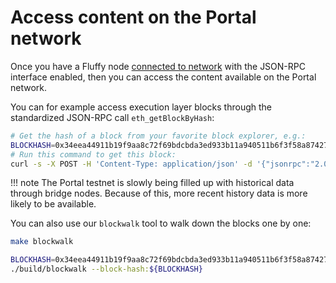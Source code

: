 # Access content on the Portal network

Once you have a Fluffy node [connected to network](./connect-to-portal.md) with
the JSON-RPC interface enabled, then you can access the content available on
the Portal network.

You can for example access execution layer blocks through the standardized
JSON-RPC call `eth_getBlockByHash`:

```bash
# Get the hash of a block from your favorite block explorer, e.g.:
BLOCKHASH=0x34eea44911b19f9aa8c72f69bdcbda3ed933b11a940511b6f3f58a87427231fb # Replace this to the block hash of your choice
# Run this command to get this block:
curl -s -X POST -H 'Content-Type: application/json' -d '{"jsonrpc":"2.0","id":"1","method":"eth_getBlockByHash","params":["'${BLOCKHASH}'", true]}' http://localhost:8545 | jq
```

!!! note
    The Portal testnet is slowly being filled up with historical data through
    bridge nodes. Because of this, more recent history data is more likely to be
    available.

You can also use our `blockwalk` tool to walk down the blocks one by one:
```bash
make blockwalk

BLOCKHASH=0x34eea44911b19f9aa8c72f69bdcbda3ed933b11a940511b6f3f58a87427231fb # Replace this to the block hash of your choice
./build/blockwalk --block-hash:${BLOCKHASH}
```


<!-- TODO: Give some examples of direct portal content access with the Portal API
and about recently audited data at http://glados.ethportal.net/content/ -->